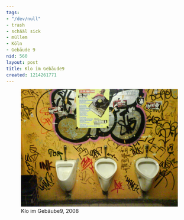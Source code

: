 ```yaml
---
tags:
- "/dev/null"
- trash
- schääl sick
- müllem
- Köln
- Gebäude 9
nid: 560
layout: post
title: Klo im Gebäude9
created: 1214261771
---
```

<figure role="group">
  <img src="/assets/imgs/klo-im-gebaeude9-2008.jpg" alt="Klo im Gebäube9, 2008"  />
  <figcaption>Klo im Gebäube9, 2008</figcaption>
</figure>
